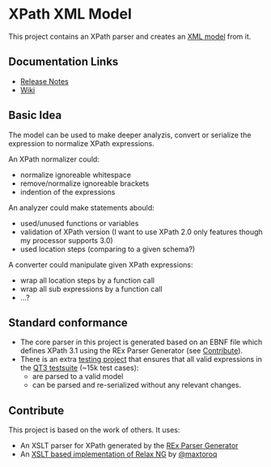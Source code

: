 # XPath XML Model

This project contains an XPath parser and creates an [XML model](src/main/resources/rnc/xpath-model.rnc) from it. 

## Documentation Links

* [Release Notes](RELEASE_HISTORY.md)
* [Wiki](https://github.com/nkutsche/xpath-model/wiki)

## Basic Idea

The model can be used to make deeper analyzis, convert or serialize the expression to normalize XPath expressions.

An XPath normalizer could:

* normalize ignoreable whitespace
* remove/normalize ignoreable brackets
* indention of the expressions


An analyzer could make statements abould:

* used/unused functions or variables
* validation of XPath version (I want to use XPath 2.0 only features though my processor supports 3.0)
* used location steps (comparing to a given schema?)

A converter could manipulate given XPath expressions:

* wrap all location steps by a function call
* wrap all sub expressions by a function call
* ...?

## Standard conformance

* The core parser in this project is generated based on an EBNF file which defines XPath 3.1 using the REx Parser Generator (see [Contribute](#contribute)).
* There is an extra [testing project](https://github.com/nkutsche/xpath-model-qt3) that ensures that all valid expressions in the [QT3 testsuite](https://github.com/w3c/qt3tests) (~15k test cases):
    * are parsed to a valid model
    * can be parsed and re-serialized without any relevant changes.


## Contribute

This project is based on the work of others. It uses:

* An XSLT parser for XPath generated by the [REx Parser Generator](https://www.bottlecaps.de/rex/) 
* An [XSLT based implementation of Relax NG](https://github.com/maxtoroq/rng.xsl) by [@maxtoroq](https://github.com/maxtoroq)